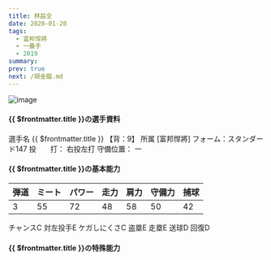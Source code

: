 ```yaml
---
title: 林益全
date: 2020-01-20
tags:
  - 富邦悍將
  - 一壘手
  - 2019
summary: 
prev: true
next: /胡金龍.md
---
```

![image](https://pbs.twimg.com/media/EgQqAqSUYAEbqa8?format=jpg&name=large)

#### {{ $frontmatter.title }}の選手資料
選手名 {{ $frontmatter.title }}
【背：9】
所属 [富邦悍將]
フォーム：スタンダード147
投　　打： 右投左打
守備位置： 一


#### {{ $frontmatter.title }}の基本能力
| 弾道 | ミート| パワー |	走力 | 肩力 |	守備力 | 捕球 |
|-----|------|-------|-----|------|-------| ----|
| 3   | 55   |  72   |  48 |  58  |50     |42   |

チャンスC
対左投手E 
ケガしにくさC
盗塁E
走塁E
送球D
回復D
#### {{ $frontmatter.title }}の特殊能力

